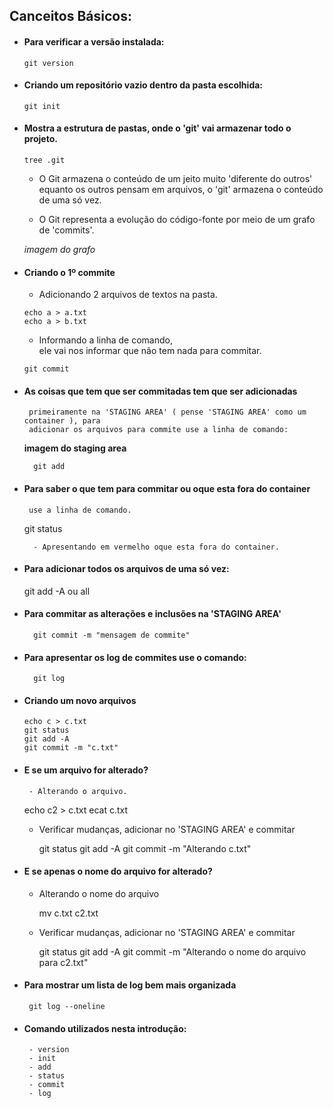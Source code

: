 ## Canceitos Básicos:

- #### Para verificar a versão instalada:
    
      git version
  
- #### Criando um repositório vazio dentro da pasta escolhida:
  
      git init

- #### Mostra a estrutura de pastas, onde o 'git' vai armazenar todo o projeto.
  
      tree .git
  
     - O Git armazena o conteúdo de um jeito muito 'diferente do outros'
       equanto os outros pensam em arquivos, o 'git' armazena o conteúdo de uma só vez.
     
     - O Git representa a evolução do código-fonte por meio de um grafo de 'commits'.
	 
	 *imagem do grafo*
	 	 
- #### Criando o 1º commite
  
     - Adicionando 2 arquivos de textos na pasta.
         
      echo a > a.txt
      echo a > b.txt
	 
     - Informando a linha de comando,  
       ele vai nos informar que não tem nada para commitar.
	 
      git commit
	       
- #### As coisas que tem que ser commitadas tem que ser adicionadas
       primeiramente na 'STAGING AREA' ( pense 'STAGING AREA' como um container ), para 
       adicionar os arquivos para commite use a linha de comando:
     
	 **imagem do staging area**
	 
        git add

- #### Para saber o que tem para commitar ou oque esta fora do container 
       use a linha de comando.	 
	 
	git status

        - Apresentando em vermelho oque esta fora do container.
	 
- #### Para adicionar todos os arquivos de uma só vez: 
	 
	git add -A ou all
	 
- #### Para commitar as alterações e inclusões na 'STAGING AREA'

        git commit -m "mensagem de commite"	

- #### Para apresentar os log de commites use o comando:
  
        git log

- #### Criando um novo arquivos
   
      echo c > c.txt
      git status
      git add -A
      git commit -m "c.txt"

- #### E se um arquivo for alterado?
    
       - Alterando o arquivo.
	   
	 echo c2 > c.txt
         ecat c.txt
	  
	- Verificar mudanças, adicionar no 'STAGING AREA' e commitar 
	   
	  git status
          git add -A
          git commit -m "Alterando c.txt"
	
- #### E se apenas o nome do arquivo for alterado?
    
	- Alterando o nome do arquivo
	
	  mv c.txt c2.txt
	
	- Verificar mudanças, adicionar no 'STAGING AREA' e commitar 
	   
	   git status
	   git add -A
	   git commit -m "Alterando o nome do arquivo para c2.txt"
	 
	 
- #### Para mostrar um lista de log bem mais organizada
    
       git log --oneline

- #### Comando utilizados nesta introdução:
    
       - version
       - init
       - add
       - status
       - commit
       - log
